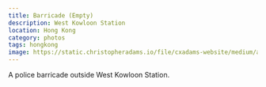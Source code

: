 ```yaml
---
title: Barricade (Empty)
description: West Kowloon Station
location: Hong Kong
category: photos
tags: hongkong
image: https://static.christopheradams.io/file/cxadams-website/medium/albums/2019/20191215-1313_HongKong/20191215-1313_HongKong_L1009955-0.jpg
---
```


A police barricade outside West Kowloon Station.
